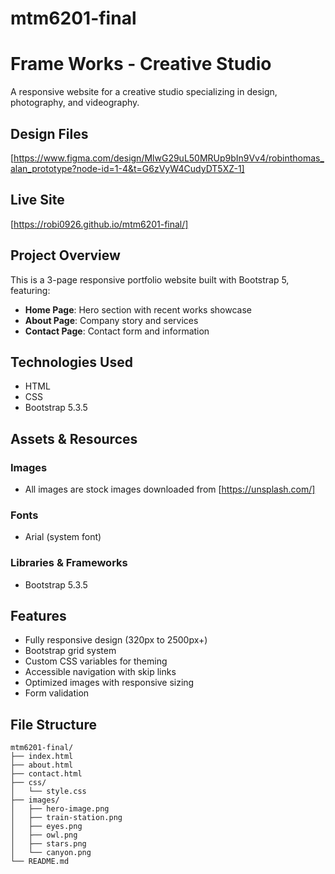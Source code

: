 # mtm6201-final
# Frame Works - Creative Studio 

A responsive website for a creative studio specializing in design, photography, and videography.

## Design Files

[https://www.figma.com/design/MlwG29uL50MRUp9bIn9Vv4/robinthomas_alan_prototype?node-id=1-4&t=G6zVyW4CudyDT5XZ-1]

## Live Site

[https://robi0926.github.io/mtm6201-final/]

## Project Overview

This is a 3-page responsive portfolio website built with Bootstrap 5, featuring:

- **Home Page**: Hero section with recent works showcase
- **About Page**: Company story and services
- **Contact Page**: Contact form and information

## Technologies Used

- HTML
- CSS
- Bootstrap 5.3.5

## Assets & Resources

### Images
- All images are stock images downloaded from [https://unsplash.com/]

### Fonts
- Arial (system font)

### Libraries & Frameworks
- Bootstrap 5.3.5

## Features

- Fully responsive design (320px to 2500px+)
- Bootstrap grid system
- Custom CSS variables for theming
- Accessible navigation with skip links
- Optimized images with responsive sizing
- Form validation

## File Structure

```
mtm6201-final/
├── index.html
├── about.html
├── contact.html
├── css/
│   └── style.css
├── images/
│   ├── hero-image.png
│   ├── train-station.png
│   ├── eyes.png
│   ├── owl.png
│   ├── stars.png
│   └── canyon.png
└── README.md
```


